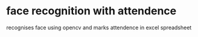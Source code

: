 # face recognition with attendence
 recognises face using opencv and marks attendence in excel spreadsheet

